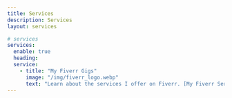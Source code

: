 ```yaml
---
title: Services
description: Services
layout: services

# services
services:
  enable: true
  heading:
  service:
    - title: "My Fiverr Gigs"
      image: "/img/fiverr_logo.webp"
      text: "Learn about the services I offer on Fiverr. [My Fiverr Services](https://www.fiverr.com/bocciaman?public_mode=true)"
---
```

